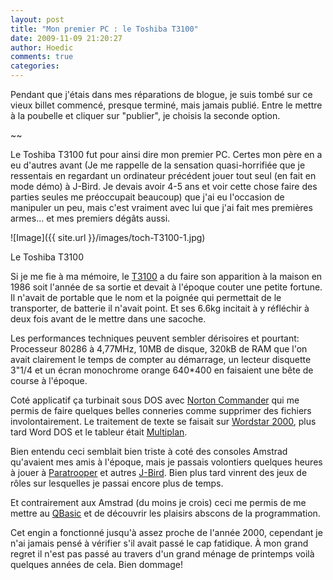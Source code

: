 ```yaml
---
layout: post
title: "Mon premier PC : le Toshiba T3100"
date: 2009-11-09 21:20:27
author: Hoedic
comments: true
categories: 
---
```



Pendant que j'étais dans mes réparations de blogue, je suis tombé sur ce vieux billet commencé, presque terminé, mais jamais publié. Entre le mettre à la poubelle et cliquer sur "publier", je choisis la seconde option.

~~

Le Toshiba T3100 fut pour ainsi dire mon premier PC. Certes mon père en a eu d'autres avant (Je me rappelle de la sensation quasi-horrifiée que je ressentais en regardant un ordinateur précédent jouer tout seul (en fait en mode démo) à J-Bird. Je devais avoir 4-5 ans et voir cette chose faire des parties seules me préoccupait beaucoup) que j'ai eu l'occasion de manipuler un peu, mais c'est vraiment avec lui que j'ai fait mes premières armes... et mes premiers dégâts aussi.

![Image]({{ site.url }}/images/toch-T3100-1.jpg)
<div class="photoattrib">Le Toshiba T3100</div>



Si je me fie à ma mémoire, le [T3100](http://www.pcmag.com/article2/0,2817,1167665,00.asp) a du faire son apparition à la maison en 1986 soit l'année de sa sortie et devait à l'époque couter une petite fortune. Il n'avait de portable que le nom et la poignée qui permettait de le transporter, de batterie il n'avait point. Et ses 6.6kg incitait à y réfléchir à deux fois avant de le mettre dans une sacoche.

Les performances techniques peuvent sembler dérisoires et pourtant: Processeur 80286 à 4,77MHz, 10MB de disque, 320kB de RAM que l'on avait clairement le temps de compter au démarrage, un lecteur disquette 3"1/4 et un écran monochrome orange 640*400 en faisaient une bête de course à l'époque.

Coté applicatif ça turbinait sous DOS avec [Norton Commander](http://fr.wikipedia.org/wiki/Norton_Commander) qui me permis de faire quelques belles conneries comme supprimer des fichiers involontairement. Le traitement de texte se faisait sur [Wordstar 2000](http://en.wikipedia.org/wiki/WordStar), plus tard Word DOS et le tableur était [Multiplan](http://fr.wikipedia.org/wiki/Multiplan).

Bien entendu ceci semblait bien triste à coté des consoles Amstrad qu'avaient mes amis à l'époque, mais je passais volontiers quelques heures à jouer à [Paratrooper](http://en.wikipedia.org/wiki/Paratrooper_%28video_game%29) et autres [J-Bird](http://en.wikipedia.org/wiki/J-Bird). Bien plus tard vinrent des jeux de rôles sur lesquelles je passai encore plus de temps.

Et contrairement aux Amstrad (du moins je crois) ceci me permis de me mettre au [QBasic](http://fr.wikipedia.org/wiki/QBasic) et de découvrir les plaisirs abscons de la programmation.

Cet engin a fonctionné jusqu'à assez proche de l'année 2000, cependant je n'ai jamais pensé à vérifier s'il avait passé le cap fatidique. À mon grand regret il n'est pas passé au travers d'un grand ménage de printemps voilà quelques années de cela. Bien dommage!